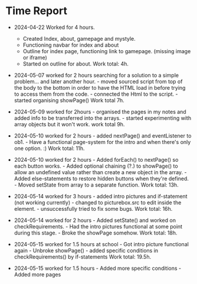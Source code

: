 # Time Report

- 2024-04-22 Worked for 4 hours.
    - Created Index, about, gamepage and mystyle.
    - Functioning navbar for index and about
    - Outline for index page, functioning link to gamepage. (missing image or iframe)
    - Started on outline for about.
  Work total: 4h.

- 2024-05-07 worked for 2 hours searching for a solution to a simple problem... and later another hour.
      - moved sourced script from top of the body to the bottom in order to have the HTML load in before trying to access them from the code.
      - connected the Html to the script.
      - started organising showPage()
  Work total 7h.

- 2024-05-09 worked for 2hours
      - organised the pages in my notes and added info to be transferred into the arrays.
      - started experimenting with array objects but it won't work.
  work total 9h.

- 2024-05-10 worked for 2 hours
      - added nextPage() and eventListener to ob1.
      - Have a functional page-system for the intro and when there's only one option. :)
Work total: 11h.

- 2024-05-10 worked for 2 hours
      - Added forEach() to nextPage() so each button works.
      - Added optional chaining (?.) to showPage() to allow an undefined value rather than create a new object in the array.
      - Added else-statements to restore hidden buttons when they're defined.
      - Moved setState from array to a separate function.
Work total: 13h.
  
- 2024-05-14 worked for 3 hours
      - added intro pictures and if-statement (not working currently)
      - changed to picturebox.src to edit inside the element.
      - unsuccessfully tried to fix some bugs.
  Work total: 16h.

- 2024-05-14 worked for 2 hours
      - Added setState() and worked on checkRequirements.
      - Had the intro pictures functional at some point during this stage.
      - Broke the showPage somehow.
  Work total: 18h.

- 2024-05-15 worked for 1.5 hours at school
      - Got intro picture functional again
      - Unbroke showPage()
      - added specific conditions in checkRequirements() by if-statements
  Work total: 19.5h.

- 2024-05-15 worked for 1.5 hours
      - Added more specific conditions
      - Added more pages
